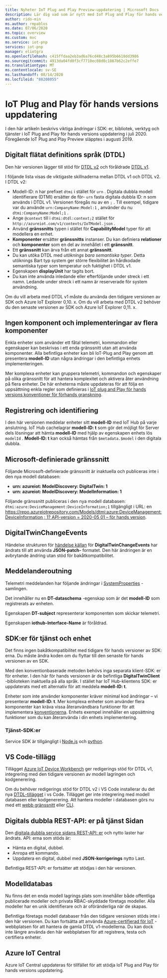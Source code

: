 ```yaml
---
title: Nyheter IoT Plug and Play Preview-uppdatering | Microsoft Docs
description: Lär dig vad som är nytt med IoT Plug and Play för hands versions uppdatering.
author: rido-min
ms.author: rmpablos
ms.date: 07/06/2020
ms.topic: overview
ms.custom: mvc
ms.service: iot-pnp
services: iot-pnp
manager: eliotgra
ms.openlocfilehash: c415ffdaa2eb3ad6a76cd48c3a895b6618dd3986
ms.sourcegitcommit: 4913da04fd0f3cf7710ec08d0c1867b62c2effe7
ms.translationtype: MT
ms.contentlocale: sv-SE
ms.lasthandoff: 08/14/2020
ms.locfileid: "88208055"
---
```

# <a name="iot-plug-and-play-preview-refresh"></a>IoT Plug and Play för hands versions uppdatering

I den här artikeln beskrivs viktiga ändringar i SDK: er, bibliotek, verktyg och tjänster i IoT Plug and Play för hands versions uppdatering i juli 2020. Föregående IoT Plug and Play Preview släpptes i augusti 2019.

## <a name="digital-twins-definition-language-dtdl"></a>Digitalt flätat definitions språk (DTDL)

Den här versionen lägger till stöd för [DTDL v2](https://github.com/Azure/opendigitaltwins-dtdl) och föråldrade [DTDL v1](https://github.com/Azure/opendigitaltwins-dtdl/tree/master/DTDL/v1-preview).

I följande lista visas de viktigaste skillnaderna mellan DTDL v1 och DTDL v2. I DTDL v2:

- Modell-ID: n har prefixet `dtmi` i stället för `urn` . Digitala dubbla modell identifierare (DTMI) ersätter de för- `urn` fasta digitala dubbla ID: n som används i DTDL v1. Versionen föregås nu av en `;` . Till exempel, tidigare var du använde `urn:CompanyName:Model:1` , använder du nu `dtmi:CompanyName:Model;1` .
- Ange `@context` till i `dtmi:dtdl:context;2` stället för `http://azureiot.com/v1/contexts/IoTModel.json` .
- Använd **gränssnitts** typen i stället för **CapabilityModel** typer för att modellera en enhet.
- **Komponenter** ersätter **gränssnitts** instanser. Du kan definiera **relationer** och **komponenter** som en del av innehållet i ett **gränssnitt**.
- Ett **gränssnitt** kan ärva från ett annat **gränssnitt**.
- Du kan utöka DTDL med _utöknings bara semantiska typer_. Detta utöknings Bart typ system ger större flexibilitet än hårdkodade semantiska typer som temperatur och fuktighet i DTDL v1.
- Egenskapen **displayUnit** har tagits bort.
- Du kan inte använda inledande eller efterföljande under streck i ett namn. Ledande under streck i ett namn är reserverade för system användning.

Om du vill arbeta med DTDL v1 måste du använda den tidigare versionen av SDK och Azure IoT Explorer 0,10. x. Om du vill arbeta med DTDL v2 behöver du den senaste versionen av SDK och Azure IoT Explorer 0,11. x.

## <a name="no-component-and-multiple-component-implementations"></a>Ingen komponent och implementeringar av flera komponenter

Enkla enheter som använder ett fåtal telemetri, kommandon eller egenskaper kan beskrivas i ett enda gränssnitt utan att använda komponenter. Alla befintliga enheter kan bli IoT-Plug and Play genom att presentera **modell-ID** utan några ändringar i den befintliga enhets implementeringen.

Mer komplexa enheter kan gruppera telemetri, kommandon och egenskaper på olika gränssnitt för att hantera komplexitet och aktivera åter användning på flera enheter. De här enheterna måste uppdateras för att följa en uppsättning enkla regler som definieras i [IoT plug and Play för hands versions konventioner för förhands granskning](concepts-convention.md).

## <a name="registration-and-discovery"></a>Registrering och identifiering

I den här versionen meddelar enheter sitt **modell-ID** med IoT Hub på varje anslutning. IoT Hub cachelagrar **modell-ID: t** som gör det möjligt för Server dels lösningar att hämta **modell-ID** med hjälp av egenskapen enhets lös `modelId` . **Modell-ID: t** kan också hämtas från `$metadata.$model` i den digitala dubbla.

## <a name="microsoft-defined-interfaces"></a>Microsoft-definierade gränssnitt

Följande Microsoft-definierade gränssnitt är inaktuella och publiceras inte i den nya modell databasen:

- **urn: azureiot: ModelDiscovery: DigitalTwin: 1**
- **urn: azureiot: ModelDiscovery: ModelInformation: 1**

Följande gränssnitt publiceras i den nya modell databasen: `dtmi:azure:DeviceManagement:DeviceInformation;1` tillgängligt i URL: en [ https://repo.azureiotrepository.com/Models/dtmi:azure:DeviceManagement:DeviceInformation ; 1? API-version = 2020-05 01 – för hands version](https://repo.azureiotrepository.com/Models/dtmi:azure:DeviceManagement:DeviceInformation;1?api-version=2020-05-01-preview).

## <a name="digitaltwinchangeevents"></a>DigitalTwinChangeEvents

Händelse strukturen för [händelse källan](../iot-hub/iot-hub-devguide-messages-d2c.md#non-telemetry-events) för **DigitalTwinChangeEvents** har ändrats till att använda **JSON-patch-** formatet. Den här ändringen är en avbrytande ändring utan stöd för bakåtkompatibilitet.

## <a name="message-routing"></a>Meddelanderoutning

Telemetri meddelanden har följande ändringar i [SystemProperties](../iot-hub/iot-hub-devguide-messages-construct.md) -samlingen.

Det innehåller nu en **DT-dataschema** -egenskap som är det **modell-ID** som registrerats av enheten.

Egenskapen **DT-subject** representerar komponenten som skickar telemetri.

Egenskapen **iothub-Interface-Name** är föråldrad.

## <a name="device-and-service-sdks"></a>SDK:er för tjänst och enhet

Det finns ingen bakåtkompatibilitet med tidigare för hands versioner av SDK: erna. Du måste ändra koden om du flyttar till den senaste för hands versionen av en SDK.

Med den konventionbaserade metoden behövs inga separata klient-SDK: er för enheter. I den här för hands versionen är de befintliga **DigitalTwinClient** -biblioteken inaktuella på alla språk. I stället har IoT Hub-klientens SDK: er uppdaterats med ett alternativ för att meddela **modell-ID: t**.

Enheter som inte använder komponenter kräver minimal kod ändringar – vi presenterar **modell-ID: t**. Mer komplexa enheter som använder flera komponenter kan kräva vissa återanvändbara funktioner för att implementera [konventionerna](concepts-convention.md). Enhets exempel innehåller en uppsättning funktioner som du kan återanvända i din enhets implementering.

### <a name="service-sdks"></a>Tjänst-SDK:er

Service SDK är tillgängligt i [Node.js](https://github.com/Azure/azure-iot-sdk-node/blob/digitaltwins-preview/digitaltwins/service/readme.md) och [python](https://github.com/Azure/azure-iot-sdk-python/blob/master/azure-iot-hub/README.md).

## <a name="vs-code-extension"></a>VS Code-tillägg

Tillägget [Azure IoT Device Workbench](https://marketplace.visualstudio.com/items?itemName=vsciot-vscode.vscode-iot-workbench) ger redigerings stöd för DTDL v1, integrering med den tidigare versionen av modell lagringen och kodgenerering.

Om du behöver redigerings stöd för DTDL v2 i VS Code installerar du det nya [DTDL-tillägget](https://marketplace.visualstudio.com/items?itemName=vsciot-vscode.vscode-dtdl) i vs Code. Tillägget ger inte integrering med modell databasen eller kodgenerering. Att hantera modeller i databasen görs nu med ett [webb gränssnitt](https://aka.ms/iotmodelrepo) eller [CLI](https://docs.microsoft.com/cli/azure/ext/azure-iot/iot/pnp?view=azure-cli-latest).

## <a name="digital-twin-service-side-rest-apis"></a>Digitals dubbla REST-API: er på tjänst Sidan

Den [digitala dubbla service sidans REST-API: er](https://docs.microsoft.com/rest/api/iothub/service/digitaltwin) och nytto laster har ändrats. API: erna som stöds är:

- Hämta en digital, dubbel.
- Anropa ett kommando.
- Uppdatera en digital, dubbel med **JSON-korrigerings** nytto Last.

Befintliga REST-API: er fortsätter att stödjas i den här versionen.

## <a name="model-repository"></a>Modelldatabas

Nu finns det en enda modell lagrings plats som innehåller både offentliga publicerade modeller och privata RBAC-skyddade företags modeller. Alla modeller har en unik identifierare och är oföränderliga när de skapas.

Befintliga företags modell databaser från den tidigare versionen stöds inte i den här versionen. Du kan fortsätta att använda [Azure-certifierad för IoT](https://preview.catalog.azureiotsolutions.com/products) -webbplatsen för att hantera de gamla DTDL v1-modellerna. Du kan dock inte längre använda den här webbplatsen för att registrera, testa och certifiera enheter.

## <a name="azure-iot-central"></a>Azure IoT Central

Azure IoT Central uppdateras för tillfället för att stödja IoT Plug and Play för hands versions uppdatering.
